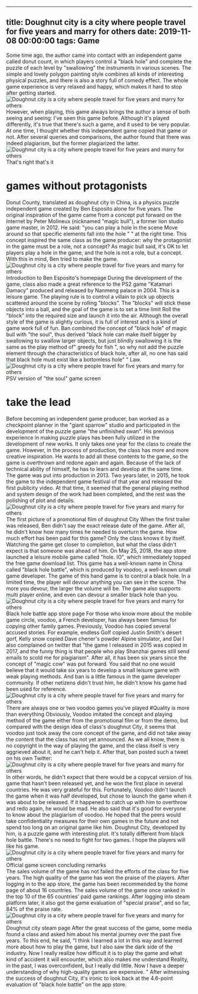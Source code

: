 
---
title: Doughnut city is a city where people travel for five years and marry for others
date: 2019-11-08 00:00:00
tags:  Game
---
Some time ago, the author came into contact with an independent game called donut count, in which players control a "black hole" and complete the puzzle of each level by "swallowing" the instruments in various scenes. The simple and lovely polygon painting style combines all kinds of interesting physical puzzles, and there is also a story full of comedy effect. The whole game experience is very relaxed and happy, which makes it hard to stop after getting started.
![Doughnut city is a city where people travel for five years and marry for others](46d8474100ae4ed9960a63ea4226a828.jpg)
However, when playing, this game always brings the author a sense of both seeing and seeing: I've seen this game before. Although it's played differently, it's true that there's such a game, and it used to be very popular. At one time, I thought whether this independent game copied that game or not. After several queries and comparisons, the author found that there was indeed plagiarism, but the former plagiarized the latter.
![Doughnut city is a city where people travel for five years and marry for others](0078313d53fc4314b36ce4dc5a1db16b.jpg)
That's right that's it
# games without protagonists
Donut County, translated as doughnut city in China, is a physics puzzle independent game created by Ben Esposito alone for five years. The original inspiration of the game came from a concept put forward on the Internet by Peter Molineux (nicknamed "magic bull"), a former lion studio game master, in 2012. He said:   "you can play a hole in the scene Move around so that specific elements fall into the hole " " at the right time. This concept inspired the same class as the game producer: why the protagonist in the game must be a role, not a concept? As magic bull said, it's OK to let players play a hole in the game, and the hole is not a role, but a concept. With this in mind, Ben tried to make the game.
![Doughnut city is a city where people travel for five years and marry for others](bfe5a00dcd1f4346bc201ac43695d44f.jpg)
Introduction to Ben Esposito's homepage
During the development of the game, class also made a great reference to the PS2 game "Katamari Damacy" produced and released by Nanmeng palace in 2004. This is a leisure game. The playing rule is to control a villain to pick up objects scattered around the scene by rolling "blocks". The "blocks" will stick these objects into a ball, and the goal of the game is to set a time limit Roll the "block" into the required size and launch it into the air. Although the overall style of the game is slightly curious, it is full of interest and is a kind of game work full of fun. Ban combined the concept of "black hole" of magic bull with "the soul", thus derived   "black hole can make itself bigger by swallowing to swallow larger objects, but just blindly swallowing it is the same as the play method of" greedy for fish ", so why not add the puzzle element through the characteristics of black hole, after all, no one has said that black hole must exist like a bottomless hole"  " Law.
![Doughnut city is a city where people travel for five years and marry for others](c0f86fcc78064688a68b04498e8e8f2a.jpg)
PSV version of "the soul" game screen
# take the lead
Before becoming an independent game producer, ban worked as a checkpoint planner in the "giant sparrow" studio and participated in the development of the puzzle game "the unfinished swan". His previous experience in making puzzle plays has been fully utilized in the development of new works. It only takes one year for the class to create the game. However, in the process of production, the class has more and more creative inspiration. He wants to add all these contents to the game, so the game is overthrown and redone again and again. Because of the lack of technical ability of himself, he has to learn and develop at the same time.
The game was put into production in 2013. Two years later, in 2015, he took the game to the independent game festival of that year and released the first publicity video. At that time, it seemed that the general playing method and system design of the work had been completed, and the rest was the polishing of plot and details.
![Doughnut city is a city where people travel for five years and marry for others](c9bc7d70a9314232bb4442c846b7ae88.jpg)
The first picture of a promotional film of doughnut City
When the first trailer was released, Ben didn't say the exact release date of the game. After all, he didn't know how many times he needed to overturn the game. How much effort has been paid for this game? Only the class knows it by itself. Watching the game get closer to completion, but what the class didn't expect is that someone was ahead of him.
On May 25, 2018, the app store launched a leisure mobile game called "hole. IO", which immediately topped the free game download list. This game has a well-known name in China called "black hole battle", which is produced by voodoo, a well-known small game developer. The game of this hand game is to control a black hole. In a limited time, the player will devour anything you can see in the scene. The more you devour, the larger the volume will be. The game also supports multi player online, and even can devour a smaller black hole than you.
![Doughnut city is a city where people travel for five years and marry for others](5c6dcbcccb6f422fa3c2e458f39867d5.jpg)
Black hole battle app store page
For those who know more about the mobile game circle, voodoo, a French developer, has always been famous for copying other family games. Previously, Voodoo has copied several accused stories. For example, endless Golf copied Justin Smith's desert gorf, Kelly snow copied Dave chener's powder Alpine simulator, and Dai I also complained on twitter that "the game I released in 2015 was copied in 2017, and the funny thing is that people who play Shanzhai games still send emails to scold me for plagiarism".
After all, it has been six years since the concept of "magic cow" was put forward. You said that no one would believe that it would take six years to develop a small leisure game with weak playing methods. And ban is a little famous in the game developer community. If other netizens didn't trust him, he didn't know his game had been used for reference.
![Doughnut city is a city where people travel for five years and marry for others](5adc925feec84b5f82718161bb2f99d9.jpg)
There are always one or two voodoo games you've played
#Quality is more than everything
Obviously, Voodoo imitated the concept and playing method of the game either from the promotional film or from the demo, but compared with the design idea of class's doughnut City, it seems that voodoo just took away the core concept of the game, and did not take away the content that the class has not yet announced. As we all know, there is no copyright in the way of playing the game, and the class itself is very aggrieved about it, and he can't help it. After that, ban posted such a tweet on his own Twitter:
![Doughnut city is a city where people travel for five years and marry for others](fc9455a2e8a94d91915600ec4a299a66.jpg)
In other words, he didn't expect that there would be a copycat version of his game that hasn't been released yet, and he won the first place in several countries. He was very grateful for this. Fortunately, Voodoo didn't launch the game when it was half developed, but chose to launch the game when it was about to be released. If it happened to catch up with him to overthrow and redo again, he would be mad. He also said that it's good for everyone to know about the plagiarism of voodoo. He hoped that the peers would take confidentiality measures for their own games in the future and not spend too long on an original game like him. Doughnut City, developed by him, is a puzzle game with interesting plot. It's totally different from black hole battle. There's no need to fight for two games. I hope the players will like his game.
![Doughnut city is a city where people travel for five years and marry for others](19947e31bb7b4b18a318dba00bdbdce1.jpg)
Official game screen
    concluding remarks  
The sales volume of the game has not failed the efforts of the class for five years. The high quality of the game has won the praise of the players. After logging in to the app store, the game has been recommended by the home page of about 16 countries. The sales volume of the game once ranked in the top 10 of the 65 countries' paid game rankings. After logging into steam platform later, it also got the game evaluation of "special praise", and so far, 84% of the praise rate.
![Doughnut city is a city where people travel for five years and marry for others](669326e86a154e5e92283079c2caca87.jpg)
Doughnut city steam page
After the great success of the game, some media found a class and asked him about his mental journey over the past five years. To this end, he said, "I think I learned a lot in this way and learned more about how to play the game, but I also saw the dark side of the industry. Now I really realize how difficult it is to play the game and what kind of accident it will encounter, which also makes me understand Reality, in the past, I was overconfident, but I really did little. Now I have a deeper understanding of why high-quality games are expensive. "
After witnessing the success of doughnut City, it's ironic to look back at the 4.6-point evaluation of "black hole battle" on the app store.